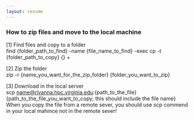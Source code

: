 ```yaml
---
layout: resume
---
```


### How to zip files and move to the local machine

[1] Find files and copy to a folder\
find {folder_path_to_find} -name {file_name_to_find} -exec cp -t {folder_path_to_copy} {} +

[2] Zip the folder\
zip -r {name_you_want_for_the_zip_folder} {folder_you_want_to_zip}

[3] Download in the local server\
scp name@rivanna.hpc.virginia.edu:{path_to_the_file} {path_to_the_file_you_want_to_copy; this should include the file name}\
When you copy the file from a remote sever, you should use scp commend in your local mahince not in the remote sever!

